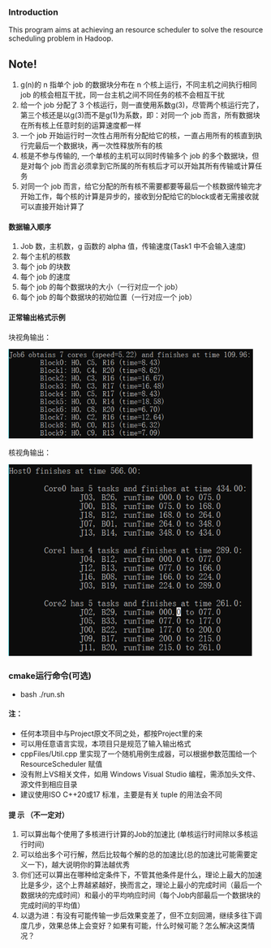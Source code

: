 ### Introduction
This program aims at achieving an resource scheduler to solve the resource scheduling problem in Hadoop. 

## Note!

1. g(n)的 n 指单个 job 的数据块分布在 n 个核上运行，不同主机之间执行相同 job 的核会相互干扰，同一台主机之间不同任务的核不会相互干扰
2. 给一个 job 分配了 3 个核运行，则一直使用系数g(3)，尽管两个核运行完了，第三个核还是以g(3)而不是g(1)为系数，即：对同一个 job 而言，所有数据块在所有核上任意时刻的运算速度都一样
3. 一个 job 开始运行时一次性占用所有分配给它的核，一直占用所有的核直到执行完最后一个数据块，再一次性释放所有的核
4. 核是不参与传输的, 一个单核的主机可以同时传输多个 job 的多个数据块，但是对每个 job 而言必须拿到它所属的所有核后才可以开始其所有传输或计算任务
6. 对同一个 job 而言，给它分配的所有核不需要都要等最后一个核数据传输完才开始工作，每个核的计算是异步的，接收到分配给它的block或者无需接收就可以直接开始计算了

#### 数据输入顺序

1. Job 数，主机数，g 函数的 alpha 值，传输速度(Task1 中不会输入速度)
2. 每个主机的核数
3. 每个 job 的块数
4. 每个 job 的速度
5. 每个 job 的每个数据块的大小（一行对应一个 job）
6. 每个 job 的每个数据块的初始位置（一行对应一个 job）

#### 正常输出格式示例

块视角输出：

<img src=".\pictures\output_block_example.jpg" alt="output_block_example" style="zoom:77%;" />

核视角输出：

<img src=".\pictures\output_core_example.jpg" alt="output_core_example" style="zoom: 87%;" />

### cmake运行命令(可选)
* bash ./run.sh

#### 注：

* 任何本项目中与Project原文不同之处，都按Project里的来
* 可以用任意语言实现，本项目只是规范了输入输出格式
* cppFiles/Util.cpp 里实现了一个随机用例生成器，可以根据参数范围给一个 ResourceScheduler 赋值
* 没有附上VS相关文件，如用 Windows Visual Studio 编程，需添加头文件、源文件到相应目录
* 建议使用ISO C++20或17 标准，主要是有关 tuple 的用法会不同


#### 提 示 （不一定对）

1. 可以算出每个使用了多核进行计算的Job的加速比 (单核运行时间除以多核运行时间)
2. 可以给出多个可行解，然后比较每个解的总的加速比(总的加速比可能需要定义一下)，越大说明你的算法越优秀
3. 你们还可以算出在哪种给定条件下，不管其他条件是什么，理论上最大的加速比是多少，这个上界越紧越好，换而言之，理论上最小的完成时间（最后一个数据块的完成时间）和最小的平均响应时间（每个Job内部最后一个数据块的完成时间的平均值）
4. 以退为进：有没有可能传输一步后效果变差了，但不立刻回溯，继续多往下调度几步，效果总体上会变好？如果有可能，什么时候可能？怎么解决这类情况？
